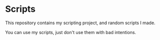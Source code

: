 # Scripts

This repository contains my scripting project, and random scripts I made. 

You can use my scripts, just don't use them with bad intentions.
